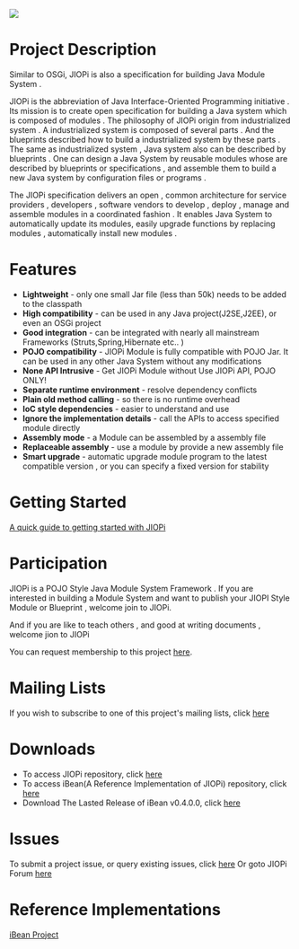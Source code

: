 [![](http://www.java.net/images/javanet_button_170.gif)](http://www.java.net)



# Project Description #
Similar to OSGi, JIOPi is also a specification for building Java Module System .

JIOPi is the abbreviation of Java Interface-Oriented Programming initiative . Its mission is to create open specification for building a Java system which is composed of modules . The philosophy of JIOPi origin from industrialized system . A industrialized system is composed of several parts . And the blueprints described how to build a industrialized system by these parts . The same as industrialized system , Java system also can be described by blueprints . One can design a Java System by reusable modules whose are described by blueprints or specifications , and assemble them to build a new Java system by configuration files or programs .

The JIOPi specification delivers an open , common architecture for service providers , developers , software vendors to develop , deploy , manage and assemble modules in a coordinated fashion . It enables Java System to automatically update its modules, easily upgrade functions by replacing modules , automatically install new modules .

# Features #
  * **Lightweight** - only one small Jar file  (less than 50k) needs to be added to the classpath
  * **High compatibility** - can be used in any Java project(J2SE,J2EE), or even an OSGi project
  * **Good integration** - can be integrated with nearly all mainstream Frameworks (Struts,Spring,Hibernate etc.. )
  * **POJO compatibility** - JIOPi Module is fully compatible with POJO Jar. It can be used in any other Java System without any modifications
  * **None API Intrusive** - Get JIOPi Module without Use JIOPi API, POJO ONLY!
  * **Separate runtime environment** - resolve dependency conflicts
  * **Plain old method calling** - so there is no runtime overhead
  * **IoC style dependencies** - easier to understand and use
  * **Ignore the implementation details** - call the APIs to access specified module directly
  * **Assembly mode** - a Module can be assembled by a assembly file
  * **Replaceable assembly** - use a module by provide a new assembly file
  * **Smart upgrade** - automatic upgrade module program to the latest compatible version , or you can specify a fixed version for stability

# Getting Started #

[A quick guide to getting started with JIOPi](GettingStarted.md)

# Participation #
JIOPi is a POJO Style Java Module System Framework  . If you are interested in building a Module System and want to publish your JIOPI Style Module or Blueprint , welcome join to JIOPi.

And if you are like to teach others , and good at writing documents , welcome jion to JIOPi

You can request membership to this project [here](https://jiopi.dev.java.net/servlets/ProjectMembershipRequest).

# Mailing Lists #
If you wish to subscribe to one of this project's mailing lists, click [here](https://jiopi.dev.java.net/servlets/ProjectMailingListList)

# Downloads #
  * To access JIOPi repository, click [here](http://code.google.com/p/jiopi/source/checkout)
  * To access iBean(A Reference Implementation of JIOPi) repository, click [here](http://code.google.com/p/ibean/source/checkout)
  * Download The Lasted Release of iBean v0.4.0.0, click [here](http://code.google.com/p/ibean/downloads/list)

# Issues #
To submit a project issue, or query existing issues, click [here](https://jiopi.dev.java.net/servlets/ProjectIssues)
Or goto JIOPi Forum [here](https://jiopi.dev.java.net/servlets/ForumMessageList?forumID=3587)

# Reference Implementations #
[iBean Project](http://code.google.com/p/ibean/)
